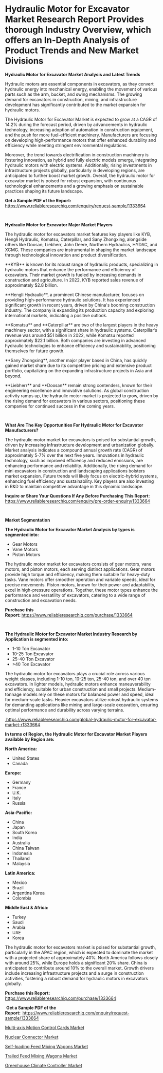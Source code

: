 <p><h1>Hydraulic Motor for Excavator Market Research Report Provides thorough Industry Overview, which offers an In-Depth Analysis of Product Trends and New Market Divisions</h1></p><p><strong>Hydraulic Motor for Excavator Market Analysis and Latest Trends</strong></p>
<p><p>Hydraulic motors are essential components in excavators, as they convert hydraulic energy into mechanical energy, enabling the movement of various parts such as the arm, bucket, and swing mechanisms. The growing demand for excavators in construction, mining, and infrastructure development has significantly contributed to the market expansion for hydraulic motors.</p><p>The Hydraulic Motor for Excavator Market is expected to grow at a CAGR of 14.2% during the forecast period, driven by advancements in hydraulic technology, increasing adoption of automation in construction equipment, and the push for more fuel-efficient machinery. Manufacturers are focusing on developing high-performance motors that offer enhanced durability and efficiency while meeting stringent environmental regulations. </p><p>Moreover, the trend towards electrification in construction machinery is fostering innovation, as hybrid and fully electric models emerge, integrating hydraulic motors with electric systems. Additionally, rising investments in infrastructure projects globally, particularly in developing regions, are anticipated to further boost market growth. Overall, the hydraulic motor for excavator market is poised for robust expansion, with continuous technological enhancements and a growing emphasis on sustainable practices shaping its future landscape.</p></p>
<p><strong>Get a Sample PDF of the Report:&nbsp;</strong> <a href="https://www.reliableresearchiq.com/enquiry/request-sample/1333664?utm_campaign=1121&utm_medium=2&utm_source=Github&utm_content=ia&utm_term=01102024&utm_id=hydraulic-motor-for-excavator">https://www.reliableresearchiq.com/enquiry/request-sample/1333664</a></p>
<p>&nbsp;</p>
<p><strong>Hydraulic Motor for Excavator Major Market Players</strong></p>
<p><p>The hydraulic motor for excavators market features key players like KYB, Hengli Hydraulic, Komatsu, Caterpillar, and Sany Zhongxing, alongside others like Doosan, Liebherr, John Deere, Northern Hydraulics, HYDAC, and XCMG. These companies are instrumental in shaping the market landscape through technological innovation and product diversification.</p><p>**KYB** is known for its robust range of hydraulic products, specializing in hydraulic motors that enhance the performance and efficiency of excavators. Their market growth is fueled by increasing demands in construction and agriculture. In 2022, KYB reported sales revenue of approximately $2.8 billion.</p><p>**Hengli Hydraulic**, a prominent Chinese manufacturer, focuses on providing high-performance hydraulic solutions. It has experienced significant growth in recent years, driven by China's booming construction industry. The company is expanding its production capacity and exploring international markets, indicating a positive outlook.</p><p>**Komatsu** and **Caterpillar** are two of the largest players in the heavy machinery sector, with a significant share in hydraulic systems. Caterpillar’s revenue was around $51 billion in 2022, while Komatsu reported approximately $22.1 billion. Both companies are investing in advanced hydraulic technologies to enhance efficiency and sustainability, positioning themselves for future growth.</p><p>**Sany Zhongxing**, another major player based in China, has quickly gained market share due to its competitive pricing and extensive product portfolio, capitalizing on the expanding infrastructure projects in Asia and beyond.</p><p>**Liebherr** and **Doosan** remain strong contenders, known for their engineering excellence and innovative solutions. As global construction activity ramps up, the hydraulic motor market is projected to grow, driven by the rising demand for excavators in various sectors, positioning these companies for continued success in the coming years.</p></p>
<p>&nbsp;</p>
<p><strong>What Are The Key Opportunities For Hydraulic Motor for Excavator Manufacturers?</strong></p>
<p><p>The hydraulic motor market for excavators is poised for substantial growth, driven by increasing infrastructure development and urbanization globally. Market analysis indicates a compound annual growth rate (CAGR) of approximately 5-7% over the next five years. Innovations in hydraulic technology, such as improved efficiency and reduced emissions, are enhancing performance and reliability. Additionally, the rising demand for mini excavators in construction and landscaping applications bolsters market expansion. Future trends will likely focus on electric-hybrid systems, enhancing fuel efficiency and sustainability. Key players are also investing in R&D to maintain competitive advantage in this dynamic landscape.</p></p>
<p><strong>Inquire or Share Your Questions If Any Before Purchasing This Report:</strong> <a href="https://www.reliableresearchiq.com/enquiry/pre-order-enquiry/1333664?utm_campaign=1121&utm_medium=2&utm_source=Github&utm_content=ia&utm_term=01102024&utm_id=hydraulic-motor-for-excavator">https://www.reliableresearchiq.com/enquiry/pre-order-enquiry/1333664</a></p>
<p>&nbsp;</p>
<p><strong>Market Segmentation</strong></p>
<p><strong>The Hydraulic Motor for Excavator Market Analysis by types is segmented into:</strong></p>
<p><ul><li>Gear Motors</li><li>Vane Motors</li><li>Piston Motors</li></ul></p>
<p><p>The hydraulic motor market for excavators consists of gear motors, vane motors, and piston motors, each serving distinct applications. Gear motors provide high torque and efficiency, making them suitable for heavy-duty tasks. Vane motors offer smoother operation and variable speeds, ideal for precise movements. Piston motors, known for their power and adaptability, excel in high-pressure operations. Together, these motor types enhance the performance and versatility of excavators, catering to a wide range of construction and excavation needs.</p></p>
<p><strong>Purchase this Report:&nbsp;</strong><a href="https://www.reliableresearchiq.com/purchase/1333664?utm_campaign=1121&utm_medium=2&utm_source=Github&utm_content=ia&utm_term=01102024&utm_id=hydraulic-motor-for-excavator">https://www.reliableresearchiq.com/purchase/1333664</a></p>
<p>&nbsp;</p>
<p><strong>The Hydraulic Motor for Excavator Market Industry Research by Application is segmented into:</strong></p>
<p><ul><li>1-10 Ton Excavator</li><li>10-25 Ton Excavator</li><li>25-40 Ton Excavator</li><li>>40 Ton Excavator</li></ul></p>
<p><p>The hydraulic motor for excavators plays a crucial role across various weight classes, including 1-10 ton, 10-25 ton, 25-40 ton, and over 40 ton excavators. In lighter models, hydraulic motors enhance maneuverability and efficiency, suitable for urban construction and small projects. Medium-tonnage models rely on these motors for balanced power and speed, ideal for medium-scale tasks. Heavier excavators utilize robust hydraulic systems for demanding applications like mining and large-scale excavation, ensuring optimal performance and durability across varying terrains.</p></p>
<p><a href="https://www.reliableresearchiq.com/global-hydraulic-motor-for-excavator-market-r1333664?utm_campaign=1121&utm_medium=2&utm_source=Github&utm_content=ia&utm_term=01102024&utm_id=hydraulic-motor-for-excavator">&nbsp;https://www.reliableresearchiq.com/global-hydraulic-motor-for-excavator-market-r1333664</a></p>
<p><strong>In terms of Region, the Hydraulic Motor for Excavator Market Players available by Region are:</strong></p>
<p>
    <p> <strong> North America: </strong>
        <ul>
            <li>United States</li>
            <li>Canada</li>
        </ul>
        </p> 
    <p> <strong> Europe: </strong>
        <ul>
            <li>Germany</li>
            <li>France</li>
            <li>U.K.</li>
            <li>Italy</li>
            <li>Russia</li>
        </ul>
        </p> 
    <p> <strong> Asia-Pacific: </strong>
        <ul>
            <li>China</li>
            <li>Japan</li>
            <li>South Korea</li>
            <li>India</li>
            <li>Australia</li>
            <li>China Taiwan</li>
            <li>Indonesia</li>
            <li>Thailand</li>
            <li>Malaysia</li>
        </ul>
        </p> 
    <p> <strong> Latin America: </strong>
        <ul>
            <li>Mexico</li>
            <li>Brazil</li>
            <li>Argentina Korea</li>
            <li>Colombia</li>
        </ul>
        </p> 
    <p> <strong> Middle East & Africa: </strong>
        <ul>
            <li>Turkey</li>
            <li>Saudi</li>
            <li>Arabia</li>
            <li>UAE</li>
            <li>Korea</li>
        </ul>
    </p>
    </p>
<p><p>The hydraulic motor for excavators market is poised for substantial growth, particularly in the APAC region, which is expected to dominate the market with a projected share of approximately 40%. North America follows closely with around 25%, while Europe holds a significant 20% share. China is anticipated to contribute around 10% to the overall market. Growth drivers include increasing infrastructure projects and a surge in construction activities, fostering a robust demand for hydraulic motors in excavators globally.</p></p>
<p><strong>Purchase this Report: </strong><a href="https://www.reliableresearchiq.com/purchase/1333664?utm_campaign=1121&utm_medium=2&utm_source=Github&utm_content=ia&utm_term=01102024&utm_id=hydraulic-motor-for-excavator">https://www.reliableresearchiq.com/purchase/1333664</a></p>
<p>&nbsp;<strong>Get a Sample PDF of the Report:&nbsp;&nbsp;</strong><a href="https://www.reliableresearchiq.com/enquiry/request-sample/1333664?utm_campaign=1121&utm_medium=2&utm_source=Github&utm_content=ia&utm_term=01102024&utm_id=hydraulic-motor-for-excavator">https://www.reliableresearchiq.com/enquiry/request-sample/1333664</a></p>
<p><strong></strong></p>
<p><p><a href="https://issuu.com/reportprime-2/docs/multi-axis-motion-control-cards-mar_0c33cd9ee7d6fb?utm_campaign=1121&utm_medium=2&utm_source=Github&utm_content=ia&utm_term=01102024&utm_id=hydraulic-motor-for-excavator">Multi-axis Motion Control Cards Market</a></p><p><a href="https://issuu.com/reportprime-2/docs/nuclear-connector-market-size-2030._1476085cffa44f?utm_campaign=1121&utm_medium=2&utm_source=Github&utm_content=ia&utm_term=01102024&utm_id=hydraulic-motor-for-excavator">Nuclear Connector Market</a></p><p><a href="https://github.com/rhiannafarm1/Market-Research-Report-List-1/blob/main/self-loading-feed-mixing-wagons-market.md?utm_campaign=1121&utm_medium=2&utm_source=Github&utm_content=ia&utm_term=01102024&utm_id=hydraulic-motor-for-excavator">Self-loading Feed Mixing Wagons Market</a></p><p><a href="https://github.com/Alanbrewer218/Market-Research-Report-List-1/blob/main/trailed-feed-mixing-wagons-market.md?utm_campaign=1121&utm_medium=2&utm_source=Github&utm_content=ia&utm_term=01102024&utm_id=hydraulic-motor-for-excavator">Trailed Feed Mixing Wagons Market</a></p><p><a href="https://www.linkedin.com/pulse/how-greenhouse-climate-controller-market-evolved-key-trends-zcnoe?utm_campaign=1121&utm_medium=2&utm_source=Github&utm_content=ia&utm_term=01102024&utm_id=hydraulic-motor-for-excavator">Greenhouse Climate Controller Market</a></p></p>